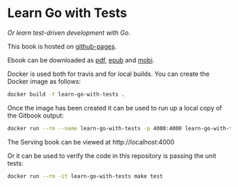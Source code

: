 # Learn Go with Tests

_Or learn test-driven development with Go._

This book is hosted on [github-pages](http://damianoneill.github.io/learn-go-with-tests/).

Ebook can be downloaded as [pdf](https://damianoneill.github.io/learn-go-with-tests/raw/gh-pages/learn-go-with-tests.pdf), [epub](https://damianoneill.github.io/learn-go-with-tests/raw/gh-pages/learn-go-with-tests.epub) and [mobi](https://damianoneill.github.io/learn-go-with-tests/raw/gh-pages/learn-go-with-tests.mobi).

Docker is used both for travis and for local builds. You can create the Docker image as follows:

```sh
docker build -t learn-go-with-tests .
```

Once the image has been created it can be used to run up a local copy of the Gitbook output:

```sh
docker run --rm --name learn-go-with-tests -p 4000:4000 learn-go-with-tests
```

The Serving book can be viewed at http://localhost:4000

Or it can be used to verify the code in this repository is passing the unit tests: 

```sh
docker run --rm -it learn-go-with-tests make test
```